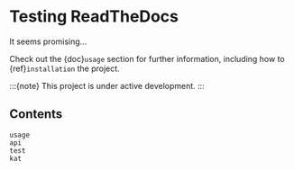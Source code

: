 # Testing ReadTheDocs

It seems promising...

Check out the {doc}`usage` section for further information, including
how to {ref}`installation` the project.

:::{note}
This project is under active development.
:::

## Contents

```{toctree}
usage
api
test
kat
```
